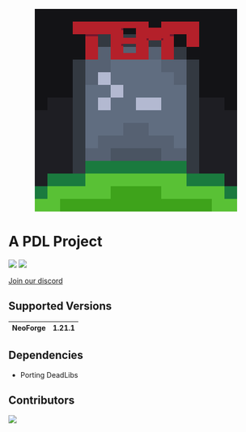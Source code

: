 <p align="center"><img src="./assets/icon.png"></p>

# A PDL Project
[![](https://cf.way2muchnoise.eu/short_porting-dead-libs_downloads.svg)](https://www.curseforge.com/minecraft/mc-mods/porting-dead-libs)
[![](http://cf.way2muchnoise.eu/versions/Available%20for_porting-dead-libs_full.svg)](https://www.curseforge.com/minecraft/mc-mods/porting-dead-libs/files)

[Join our discord](https://discord.gg/m4EHeRjfZ9)

## Supported Versions

| NeoForge | 1.21.1 |
|----------|--------|

## Dependencies
- Porting DeadLibs

## Contributors
<a href="https://github.com/Porting-Dead-Mods/PDL-Template/graphs/contributors">
  <img src="https://contrib.rocks/image?repo=Porting-Dead-Mods/PDL-Template" />
</a>